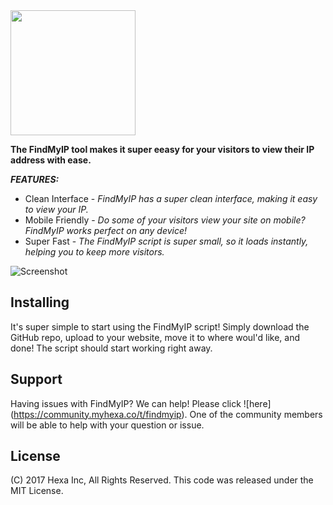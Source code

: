 <img src="https://myhexa.co/back/assets/img/logo.png" alt="" width="200">


**The FindMyIP tool makes it super eeasy for your visitors to view their IP address with ease.**<br>

**_FEATURES:_**

* Clean Interface - _FindMyIP has a super clean interface, making it easy to view your IP._
* Mobile Friendly - _Do some of your visitors view your site on mobile? FindMyIP works perfect on any device!_
* Super Fast - _The FindMyIP script is super small, so it loads instantly, helping you to keep more visitors._


![Screenshot](https://myhexa.co/images/findmyip.png)

## Installing

It's super simple to start using the FindMyIP script! Simply download the GitHub repo, upload to your website, move it to 
where woul'd like, and done! The script should start working right away.

## Support

Having issues with FindMyIP? We can help! Please click ![here] (https://community.myhexa.co/t/findmyip). One of the community
members will be able to help with your question or issue.

## License

(C) 2017 Hexa Inc, All Rights Reserved. This code was released under the MIT License.
